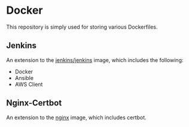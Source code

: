 # Docker

This repository is simply used for storing various Dockerfiles.

## Jenkins

An extension to the [jenkins/jenkins](https://github.com/jenkinsci/docker/blob/master/README.md) image, which includes the following:
* Docker
* Ansible
* AWS Client

## Nginx-Certbot

An extension to the [nginx](https://hub.docker.com/_/nginx) image, which includes certbot.